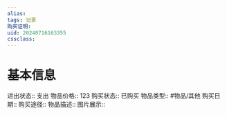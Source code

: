 ```yaml
---
alias: 
tags: 记录
购买证明: 
uid: 20240716163355 
cssclass: 
---
```


# 基本信息
进出状态:: 支出
物品价格:: 123
购买状态:: 已购买
物品类型:: #物品/其他
购买日期:: 
购买途径:: 
物品描述:: 
图片展示:: 

